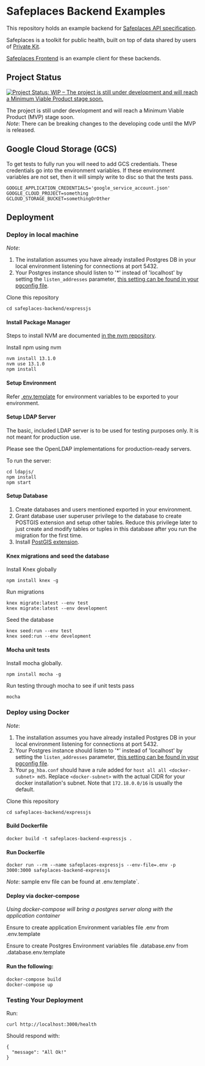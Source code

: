 
# Safeplaces Backend Examples

This repository holds an example backend for [Safeplaces API specification](https://github.com/Path-Check/safeplaces-frontend/blob/dev_mvp/Safe-Places-Server.md).

Safeplaces is a toolkit for public health, built on top of data shared by users of [Private Kit](https://github.com/tripleblindmarket/covid-safe-paths).

[Safeplaces Frontend](https://github.com/Path-Check/safeplaces-frontend) is an example client for these backends.

## Project Status

[![Project Status: WIP – The project is still under development and will reach a Minimum Viable Product stage soon.](https://www.repostatus.org/badges/latest/wip.svg)](https://www.repostatus.org/#wip)

The project is still under development and will reach a Minimum Viable Product (MVP) stage soon.  
*Note*: There can be breaking changes to the developing code until the MVP is released.

## Google Cloud Storage (GCS)

To get tests to fully run you will need to add GCS credentials.  These credentials go into the environment variables. If these environment variables are not set, then it will simply write to disc so that the tests pass.

```
GOOGLE_APPLICATION_CREDENTIALS='google_service_account.json'
GOOGLE_CLOUD_PROJECT=something
GCLOUD_STORAGE_BUCKET=somethingOrOther
```

## Deployment

### Deploy in local machine

*Note*:
1. The installation assumes you have already installed Postgres DB in your local environment listening for connections at port 5432.
2. Your Postgres instance should listen to '*' instead of 'localhost' by setting the `listen_addresses` parameter, [this setting can be found in your pgconfig file](https://www.postgresql.org/docs/current/runtime-config-connection.html).

Clone this repository

```
cd safeplaces-backend/expressjs
```

#### Install Package Manager

Steps to install NVM are documented [in the nvm repository](https://github.com/nvm-sh/nvm#installing-and-updating).

Install npm using nvm

```
nvm install 13.1.0
nvm use 13.1.0
npm install
```

#### Setup Environment

Refer [.env.template](.env.template) for environment variables to be exported to your environment.

#### Setup LDAP Server
The basic, included LDAP server is to be used for testing purposes only.
It is not meant for production use.

Please see the OpenLDAP implementations for production-ready servers.

To run the server:
```
cd ldapjs/
npm install
npm start
```

#### Setup Database

1. Create databases and users mentioned exported in your environment.
1. Grant database user superuser privilege to the database to create POSTGIS extension and setup other tables. Reduce this privilege later to just create and modify tables or tuples in this database after you run the migration for the first time.
1. Install [PostGIS extension](https://postgis.net/install/).

#### Knex migrations and seed the database

Install Knex globally

```
npm install knex -g
```

Run migrations

```
knex migrate:latest --env test
knex migrate:latest --env development
```

Seed the database

```
knex seed:run --env test
knex seed:run --env development
```

#### Mocha unit tests

Install mocha globally.

```
npm install mocha -g
```

Run testing through mocha to see if unit tests pass

```
mocha
```

### Deploy using Docker

*Note*:  
1. The installation assumes you have already installed Postgres DB in your local environment listening for connections at port 5432.
2. Your Postgres instance should listen to '*' instead of 'localhost' by setting the `listen_addresses` parameter, [this setting can be found in your pgconfig file](https://www.postgresql.org/docs/current/runtime-config-connection.html).
3. Your `pg_hba.conf` should have a rule added for `host all all <docker-subnet> md5`. Replace `<docker-subnet>` with the actual CIDR for your docker installation's subnet. Note that `172.18.0.0/16` is usually the default.

Clone this repository

```
cd safeplaces-backend/expressjs
```

#### Build Dockerfile

```
docker build -t safeplaces-backend-expressjs .
```

#### Run Dockerfile

```
docker run --rm --name safeplaces-expressjs --env-file=.env -p 3000:3000 safeplaces-backend-expressjs
```

*Note*: sample env file can be found at .env.template`.

#### Deploy via docker-compose

 *Using docker-compose will bring a postgres server along with the application container* 
 
Ensure to create application Environment variables  file .env from .env.template

Ensure to create Postgres Environment variables file  .database.env from .database.env.template

#### Run the following:

```
docker-compose build
docker-compose up
```

### Testing Your Deployment

Run:

```
curl http://localhost:3000/health
```

Should respond with:

```
{
  "message": "All Ok!"
}
```